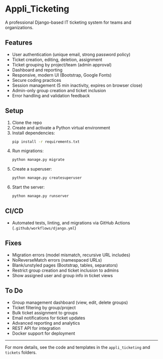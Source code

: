 # Appli_Ticketing

A professional Django-based IT ticketing system for teams and organizations.

## Features
- User authentication (unique email, strong password policy)
- Ticket creation, editing, deletion, assignment
- Ticket grouping by project/team (admin approval)
- Dashboard and reporting
- Responsive, modern UI (Bootstrap, Google Fonts)
- Secure coding practices
- Session management (5 min inactivity, expires on browser close)
- Admin-only group creation and ticket inclusion
- Error handling and validation feedback

## Setup
1. Clone the repo
2. Create and activate a Python virtual environment
3. Install dependencies:
   ```bash
   pip install -r requirements.txt
   ```
4. Run migrations:
   ```bash
   python manage.py migrate
   ```
5. Create a superuser:
   ```bash
   python manage.py createsuperuser
   ```
6. Start the server:
   ```bash
   python manage.py runserver
   ```

## CI/CD
- Automated tests, linting, and migrations via GitHub Actions (`.github/workflows/django.yml`)

## Fixes
- Migration errors (model mismatch, recursive URL includes)
- NoReverseMatch errors (namespaced URLs)
- Blank/unstyled pages (Bootstrap, tables, separators)
- Restrict group creation and ticket inclusion to admins
- Show assigned user and group info in ticket views

## To Do
- Group management dashboard (view, edit, delete groups)
- Ticket filtering by group/project
- Bulk ticket assignment to groups
- Email notifications for ticket updates
- Advanced reporting and analytics
- REST API for integration
- Docker support for deployment

---

For more details, see the code and templates in the `appli_ticketing` and `tickets` folders.
